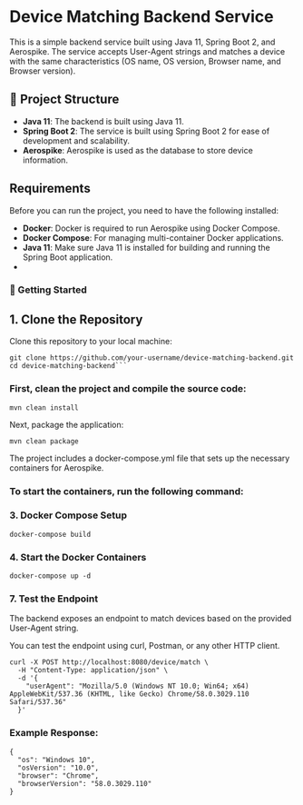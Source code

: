 # Device Matching Backend Service

This is a simple backend service built using Java 11, Spring Boot 2, and Aerospike. The service accepts User-Agent strings and matches a device with the same characteristics (OS name, OS version, Browser name, and Browser version).

## 🚀 Project Structure

- **Java 11**: The backend is built using Java 11.
- **Spring Boot 2**: The service is built using Spring Boot 2 for ease of development and scalability.
- **Aerospike**: Aerospike is used as the database to store device information.

## Requirements

Before you can run the project, you need to have the following installed:

- **Docker**: Docker is required to run Aerospike using Docker Compose.
- **Docker Compose**: For managing multi-container Docker applications.
- **Java 11**: Make sure Java 11 is installed for building and running the Spring Boot application.
- 

### 🔧 Getting Started

## 1. Clone the Repository

Clone this repository to your local machine:

```
git clone https://github.com/your-username/device-matching-backend.git
cd device-matching-backend```
```

### First, clean the project and compile the source code:
```
mvn clean install
```

Next, package the application:
```
mvn clean package
```

The project includes a docker-compose.yml file that sets up the necessary containers for Aerospike.

### To start the containers, run the following command:

### 3. Docker Compose Setup
```
docker-compose build
```
### 4. Start the Docker Containers
```
docker-compose up -d
```

### 7. Test the Endpoint
The backend exposes an endpoint to match devices based on the provided User-Agent string.

You can test the endpoint using curl, Postman, or any other HTTP client.
```
curl -X POST http://localhost:8080/device/match \
  -H "Content-Type: application/json" \
  -d '{
    "userAgent": "Mozilla/5.0 (Windows NT 10.0; Win64; x64) AppleWebKit/537.36 (KHTML, like Gecko) Chrome/58.0.3029.110 Safari/537.36"
  }'
```
### Example Response:
```
{
  "os": "Windows 10",
  "osVersion": "10.0",
  "browser": "Chrome",
  "browserVersion": "58.0.3029.110"
}
```






